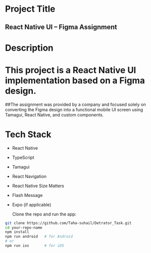 # Project Title
## React Native UI – Figma Assignment

# Description
# This project is a React Native UI implementation based on a Figma design.
##The assignment was provided by a company and focused solely on converting the Figma design into a functional mobile UI screen using Tamagui, React Native, and custom components.

# Tech Stack
- React Native
- TypeScript
- Tamagui
- React Navigation
- React Native Size Matters
- Flash Message
- Expo (if applicable)

  Clone the repo and run the app:

```bash
git clone https://github.com/Taha-suhail/Detrator_Task.git
cd your-repo-name
npm install
npm run android   # for Android
# or
npm run ios       # for iOS
